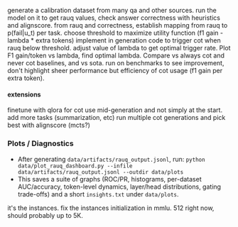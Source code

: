 generate a calibration dataset from many qa and other sources.
run the model on it to get rauq values, check answer correctness with heuristics and alignscore.
from rauq and correctness, establish mapping from rauq to p(fail|u_t) per task.
choose threshold to maximize utility function (f1 gain - lambda * extra tokens)
implement in generation code to trigger cot when rauq below threshold.
adjust value of lambda to get optimal trigger rate. Plot F1 gain/token vs lambda, find optimal lambda. Compare vs always cot and never cot baselines, and vs sota.
run on benchmarks to see improvement, don't highlight sheer performance but efficiency of cot usage (f1 gain per extra token).
#### extensions
finetune with qlora for cot use mid-generation and not simply at the start.
add more tasks (summarization, etc)
run multiple cot generations and pick best with alignscore (mcts?)

### Plots / Diagnostics
- After generating `data/artifacts/rauq_output.jsonl`, run:
  `python data/plot_rauq_dashboard.py --infile data/artifacts/rauq_output.jsonl --outdir data/plots`
- This saves a suite of graphs (ROC/PR, histograms, per-dataset AUC/accuracy, token-level dynamics, layer/head distributions, gating trade-offs) and a short `insights.txt` under `data/plots`.


it's the instances. fix the instances initialization in mmlu. 512 right now, should probably up to 5K.